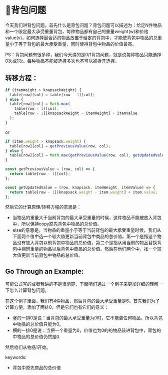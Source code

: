 # 🎒背包问题

今天我们讲背包问题。首先什么是背包问题？背包问题可以描述为：给定N件物品和一个限定最大承受重量背包，每种物品都有自己的重量weight(w)和价格value(v)，如何选择最合适的物品放置于给定的背包中，才能使背包中物品的总重量小于等于背包的最大承受重量，同时使得背包中物品的价值最高。

PS：背包问题有很多种，我们今天讲的是0/1背包问题，就是说每种物品只能选择0次或1次。每种物品不能被选择多次也不可以被拆开选择。

## 转移方程：
```javascript
if (itemWeight > knapsackWeight) {
  table[row][col] = table[row - 1][col];
} else {
  table[row][col] = Math.max(
    table[row - 1][col], 
    table[row - 1][knapsackWeight - itemWeight] + itemValue
  );
}
```
or
```javascript
if (item.weight > knapsack.weight) {
  table[row][col] = getPreviousValue(row, col);
} else {
  table[row][col] = Math.max(getPreviousValue(row, col), getUpdatedValue(row, knapsack, item));
}

const getPreviousValue = (row, col) => {
  return table[row - 1][col];
};

const getUpdatedValue = (row, knapsack, itemWeight, itemValue) => {
  return table[row - 1][knapsack.weight - item.weight] + item.value;
};
```

然后它的计算原理/转移方程的意思是：
- 当物品的重量大于当前背包的最大承受重量的时候，这件物品不能被放入背包中，所以保持copy原先背包中物品的总价值。
- else的意思是，当物品的重量小于等于当前背包的最大承受重量时候，我们从下面两个值中选一个较大值更新当前背包中商品的总价值。第一个是指这个物品没有放入背包以前背包中物品的总价值，第二个是指从用当前的物品替换背包中相同重量的物品以后背包中商品的总价值。然后在他们两个中，找一个较大值更新当前背包中物品的总价值。

## Go Through an Example:

可能公式写的或者我讲的不是很清楚，下面咱们通过一个例子来更加详细的理解一下怎么计算背包问题。

在这个例子里面，我们有4件物品，然后背包的最大承受重量是6。首先我们为了计算方便，添加了两排0，但是它们也有它们的意义：
- 竖的一排0是说：当背包的最大承受重量为0时，它不能装任何物品，所以背包中物品的总价值只能为0。
- 横的一排0是说：当把一个重量为0，价值也为0的的物品装进背包中，背包的中物品的总价值仍然是0.

然后咱们从物品1开始。

keywords:
- 背包中原先商品的总价值
